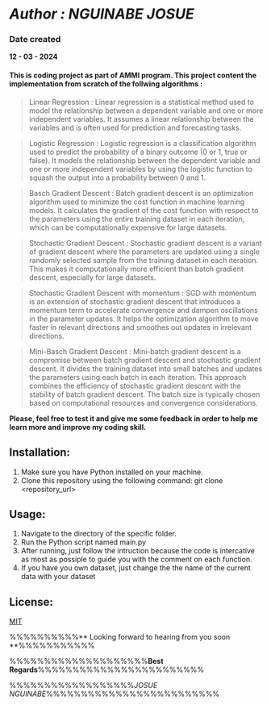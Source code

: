# _Author : NGUINABE JOSUE_

### Date created

 **12 - 03 - 2024**

#### This is coding project as part of AMMI program. This project content the implementation from scratch of the follwing algorithms :

> Linear Regression : Linear regression is a statistical method used to model the relationship between a dependent variable and one or more independent variables. It assumes a linear relationship between the variables and is often used for prediction and forecasting tasks.

> Logistic Regression : Logistic regression is a classification algorithm used to predict the probability of a binary outcome (0 or 1, true or false). It models the relationship between the dependent variable and one or more independent variables by using the logistic function to squash the output into a probability between 0 and 1.

> Basch Gradient Descent : Batch gradient descent is an optimization algorithm used to minimize the cost function in machine learning models. It calculates the gradient of the cost function with respect to the parameters using the entire training dataset in each iteration, which can be computationally expensive for large datasets.

> Stochastic Gradient Descent : Stochastic gradient descent is a variant of gradient descent where the parameters are updated using a single randomly selected sample from the training dataset in each iteration. This makes it computationally more efficient than batch gradient descent, especially for large datasets.

> Stochastic Gradient Descent with momentum : SGD with momentum is an extension of stochastic gradient descent that introduces a momentum term to accelerate convergence and dampen oscillations in the parameter updates. It helps the optimization algorithm to move faster in relevant directions and smoothes out updates in irrelevant directions.

> Mini-Basch Gradient Descent : Mini-batch gradient descent is a compromise between batch gradient descent and stochastic gradient descent. It divides the training dataset into small batches and updates the parameters using each batch in each iteration. This approach combines the efficiency of stochastic gradient descent with the stability of batch gradient descent. The batch size is typically chosen based on computational resources and convergence considerations.

**Please, feel free to test it and give me some feedback in order to help me learn more and improve my coding skill.**


## Installation:

1. Make sure you have Python installed on your machine.
2. Clone this repository using the following command: 
   git clone <repository_url>

## Usage:

1. Navigate to the directory of the specific folder.
2. Run the Python script named main.py
3. After running, just follow the intruction because the code is intercative as most as possiple to guide you with the comment on each function.
4. If you have you own dataset, just change the the name of the current data with your dataset


## License:

[MIT](https://choosealicense.com/licenses/mit/)
   


%%%%%%%%%%** Looking forward to hearing from you soon **%%%%%%%%%%%

%%%%%%%%%%%%%%%%%%%%**Best Regards**%%%%%%%%%%%%%%%%%%%%%%%%

%%%%%%%%%%%%%%%%%%_JOSUE NGUINABE_%%%%%%%%%%%%%%%%%%%%%%%%%

